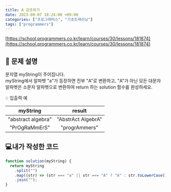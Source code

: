 ```yaml
---
title: A 강조하기
date: 2023-09-07 18:24:00 +09:00
categories: ["프로그래머스", "기초트레이닝"]
tags: ["programmers"]
---
```


[https://school.programmers.co.kr/learn/courses/30/lessons/181874](https://school.programmers.co.kr/learn/courses/30/lessons/181874)

## 📔 문제 설명

문자열 myString이 주어집니다.  
 myString에서 알파벳 "a"가 등장하면 전부 "A"로 변환하고, "A"가 아닌 모든 대문자 알파벳은 소문자 알파벳으로 변환하여 return 하는 solution 함수를 완성하세요.

💡 입출력 예

|      myString      |       result       |
| :----------------: | :----------------: |
| "abstract algebra" | "AbstrAct AlgebrA" |
|   "PrOgRaMmErS"    |   "progrAmmers"    |

## 💻내가 작성한 코드

```js
function solution(myString) {
  return myString
    .split("")
    .map((str) => (str === "a" || str === "A" ? "A" : str.toLowerCase()))
    .join("");
}
```
